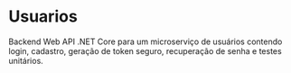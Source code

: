 # Usuarios
Backend Web API .NET Core para um microserviço de usuários contendo login, cadastro, geração de token seguro, recuperação de senha e testes unitários.
